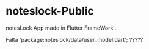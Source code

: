 # noteslock-Public
notesLock App made in Flutter FrameWork .


Falta 'package:noteslock/data/user_model.dart'; ?????
